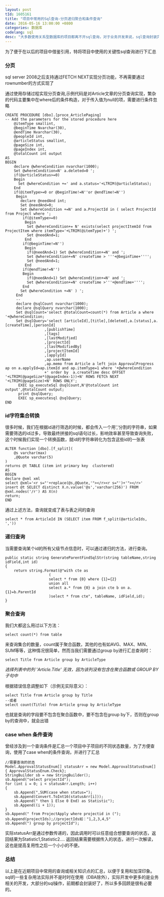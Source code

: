 ```yaml
---
layout: post
tId: 1605161
title: "项目中常用的Sql查询-分页递归聚合和条件查询"
date: 2016-05-16 13:00:00 +0800
categories: 数据库
codelang: sql
desc: "大多数使用关系型数据库的项目都离不开sql查询，对于业务开发来说，sql查询封装完成之后，便少有接触了，特将数据库中较多使用的点进行汇总，以便于进行知识回顾和速查即用"
---
```

为了便于在以后的项目中借鉴引用，特将项目中使用的关键性sql查询进行下汇总

### 分页
sql server 2008之后支持通过FETCH NEXT实现分页功能，不再需要通过rownumber的方式实现了

通过使用存储过程实现分页查询,示例代码是对Article文章的分页查询实现，繁杂的代码主要集中在where后的条件构造，对于传入值为null的项，需要进行条件忽略

```
CREATE PROCEDURE [dbo].[proce_ArticlePaging]
-- Add the parameters for the stored procedure here
	@itemType smallint,
	@beginTime Nvarchar(30),
	@endTime Nvarchar(30),
	@peopleId int,
	@articleStatus smallint,
	@pageSize int,
	@pageIndex int,
	@totalCount int output
AS
BEGIN
	declare @whereCondition nvarchar(1000);
	Set @whereCondition=N' a.deleted=0 ';
	if(@articleStatus>=0)
	Begin
	  Set @whereCondition +=' and a.status='+LTRIM(@articleStatus);
	End
	if(@itemType>=0 or @beginTime!=N''or @endTime!=N'')
	 Begin
	   declare @needAnd int;
	   Set @needAnd=0;
	   Set @whereCondition +=N' and a.ProjectId in ( select ProjectId from Project where ';
	    if(@itemType>=0)
		 Begin
		  Set @whereCondition+= N' exists(select projectItemId from ProjectItem where itemType='+LTRIM(@itemType)+') ';
		  Set @needAnd=1;
		 End
		if(@beginTime!=N'')
		 Begin
		  if(@needAnd=1) Set @whereCondition+=N' and ';
		  Set @whereCondition+=N' createTime > '''+@beginTime+'''';
		  Set @needAnd=1;
		 End
		if(@endTime!=N'')
		Begin
		  if(@needAnd=1) Set @whereCondition+=N' and ';
		  Set @whereCondition+=N' createTime >'''+@endTime+'''';
		End
	   Set @whereCondition +=N' ) ';
	 End
	 --
	 declare @sqlCount nvarchar(1000);
	 declare @sqlQuery nvarchar(1000);
	 Set @sqlCount='select @totalCount=count(*) from Article a where '+@whereCondition;
	 Set @sqlQuery='select [articleId],[title],[deleted],a.[status],a.[createTime],[personId]
				  ,[publishTime]
				  ,[tags]
				  ,[lastModified]
				  ,[projectId]
				  ,[lastModifiedBy]
				  ,[projectItemId]
				  ,[applyId]
				  ,ap.userName
				  ,ap.memo from Article a left join ApprovalProgress ap on a.applyId=ap.itemId and ap.itemType=1 where '+@whereCondition
				  +' order by  a.createTime desc OFFSET '+LTRIM(@pageSize*(@pageIndex-1))+N' ROWS FETCh NEXT '+LTRIM(@pageSize)+N' ROWS ONLY';
      EXEC sp_executeSql @sqlCount,N'@totalCount int output',@totalCount output;
	  print @sqlQuery;
	  EXEC sp_executesql @sqlQuery;
END
```

### id字符集合转换
很多时候，我们在根据id进行筛选的时候，都会传入一个用','分割的字符串，如果需要筛选的id过多，导致最终拼接的sql语句过长，影响效率甚至导致查询失败，这个时候我们实现一个转换函数，就id的字符串转化为包含这些id的一张表

```
ALTER function [dbo].[f_split](
    @s varchar(max)
    ,@Quote varchar(5)
)
returns @t TABLE (item int primary key  clustered)
AS
BEGIN
declare @xml xml
select @xml='<r s="'+replace(@s,@Quote,'"></r><r s="')+'"></r>'
insert @t SELECT distinct X.n.value('@s','varchar(256)') FROM @xml.nodes('/r') AS X(n)
return;
END
```

通过上述方法，查询就变成了表与表之间的查询

```
select * from ArticleId IN (SELECT item FROM f_split(@articleIds, ','))
```

### 递归查询
当需要查询某个id的所有父级节点信息时，可以通过递归的方法，进行查询。

```
public static string GenerateParentFindSqlStr(string tableName,string idField,int id)
{
    return string.Format(@"with cte as
                    (
                    select * from {0} where {1}={2}
                    union all
                    select a.* from {0} a join cte b on a.{1}=b.ParentId
                    )select * from cte", tableName, idField,id);
}
```

### 聚合查询
我们大都这么用过以下方法：

```
select count(*) from table
```

来查询集合的数量，count属于聚合函数，其他的也有如AVG、MAX、MIN、SUM等等，这种情况很简单，然而当我们需要通过group by进行汇总查询时：

```
select Title from Article group by ArticleType
```

*选择列表中的列 'Article.Title' 无效，因为该列没有包含在聚合函数或 GROUP BY 子句中*

根据错误信息调整如下（示例无实际意义）：

```
select Title from Article group by Title
--或者
select count(Title) from Article group by ArticleType
```

也就是查询的字段要不包含在聚合函数中，要不包含在group by下，否则在group by的查询中，就会出错

### case when 条件查询
曾经涉及到一个查询条件是汇总一个项目中子项目的不同状态数量，为了方便查询，使用了case when的条件查询，并进行了汇总

```
//需要查询的状态
Model.ApprovalStatusEnum[] statusArr = new Model.ApprovalStatusEnum[] { ApprovalStatusEnum.Check};
StringBuilder sb = new StringBuilder();
sb.Append("select projectId");
for (int i = 0; i < statusArr.Length; i++)
{
    sb.Append(",SUM(case when status=");
    sb.Append(Convert.ToInt16(statusArr[i]));
    sb.Append(" then 1 Else 0 End) as Statistic");
    sb.Append((i + 1));
}
sb.Append(" from ProjectApply where projectid in (");
sb.Append(projectIds);//projectIds如："1,2,3,4,5"
sb.Append(") group by projectId");
```

实际statusArr是通过参数传递的，因此调用时可以任意组合想要查询的状态，返回结果为Statistic1,Statistic2....
返回结果需要根据传入的状态，进行一次解读，这也是提高复用性之后一个小小的不便。

### 总结

以上是在近期项目中常用的查询或相关知识点的汇总，以便于复用和加深印象。sql的一些复杂用法实际并不是时时在使用（DBA除外），实际开发中更多的是业务相关的开发，大部分的sql操作，前期都会封装好了，所以多多回顾是很有必要的。


